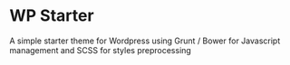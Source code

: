 # WP Starter

A simple starter theme for Wordpress using Grunt / Bower for Javascript management and SCSS for styles preprocessing
